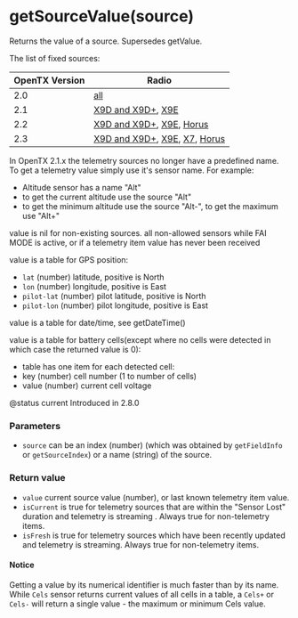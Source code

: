 # getSourceValue(source)

Returns the value of a source. Supersedes getValue.

The list of fixed sources:

| OpenTX Version | Radio                                                                                                                                                                                                                                                                                                                                |
| -------------- | ------------------------------------------------------------------------------------------------------------------------------------------------------------------------------------------------------------------------------------------------------------------------------------------------------------------------------------ |
| 2.0            | [all](http://downloads-20.open-tx.org/firmware/lua\_fields.txt)                                                                                                                                                                                                                                                                      |
| 2.1            | [X9D and X9D+](http://downloads-21.open-tx.org/firmware/lua\_fields\_taranis.txt), [X9E](http://downloads-21.open-tx.org/firmware/lua\_fields\_taranis\_x9e.txt)                                                                                                                                                                     |
| 2.2            | [X9D and X9D+](http://downloads.open-tx.org/2.2/release/firmware/lua\_fields\_x9d.txt), [X9E](http://downloads.open-tx.org/2.2/release/firmware/lua\_fields\_x9e.txt), [Horus](http://downloads.open-tx.org/2.2/release/firmware/lua\_fields\_x12s.txt)                                                                              |
| 2.3            | [X9D and X9D+](http://downloads.open-tx.org/2.3/release/firmware/lua\_fields\_x9d.txt), [X9E](http://downloads.open-tx.org/2.3/release/firmware/lua\_fields\_x9e.txt), [X7](http://downloads.open-tx.org/2.3/release/firmware/lua\_fields\_x7.txt), [Horus](http://downloads.open-tx.org/2.3/release/firmware/lua\_fields\_x12s.txt) |

In OpenTX 2.1.x the telemetry sources no longer have a predefined name. To get a telemetry value simply use it's sensor name. For example:

* Altitude sensor has a name "Alt"
* to get the current altitude use the source "Alt"
* to get the minimum altitude use the source "Alt-", to get the maximum use "Alt+"

value is nil for non-existing sources. all non-allowed sensors while FAI MODE is active, or if a telemetry item value has never been received

value is a table for GPS position:

* `lat` (number) latitude, positive is North
* `lon` (number) longitude, positive is East
* `pilot-lat` (number) pilot latitude, positive is North
* `pilot-lon` (number) pilot longitude, positive is East

value is a table for date/time, see getDateTime()

value is a table for battery cells(except where no cells were detected in which case the returned value is 0):

* table has one item for each detected cell:
* key (number) cell number (1 to number of cells)
* value (number) current cell voltage

@status current Introduced in 2.8.0

### Parameters

* `source` can be an index (number) (which was obtained by `getFieldInfo` or `getSourceIndex`) or a name (string) of the source.

### Return value

* `value` current source value (number), or last known telemetry item value.
* `isCurrent` is true for telemetry sources that are within the "Sensor Lost" duration and telemetry is streaming . Always true for non-telemetry items.
* `isFresh` is true for telemetry sources which have been recently updated and telemetry is streaming. Always true for non-telemetry items.

#### Notice

Getting a value by its numerical identifier is much faster than by its name. While `Cels` sensor returns current values of all cells in a table, a `Cels+` or `Cels-` will return a single value - the maximum or minimum Cels value.
